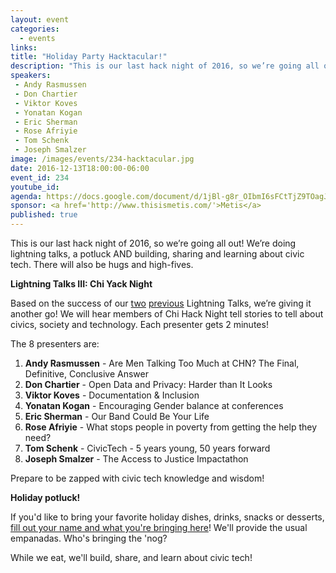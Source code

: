 ```yaml
---
layout: event
categories: 
  - events
links:
title: "Holiday Party Hacktacular!"
description: "This is our last hack night of 2016, so we’re going all out! We’re doing lightning talks, a potluck AND building, sharing and learning about civic tech. There will also be hugs and high-fives. Prepare to eat yummy food be zapped with civic tech knowledge and wisdom!"
speakers:
 - Andy Rasmussen
 - Don Chartier
 - Viktor Koves
 - Yonatan Kogan
 - Eric Sherman
 - Rose Afriyie
 - Tom Schenk
 - Joseph Smalzer
image: /images/events/234-hacktacular.jpg
date: 2016-12-13T18:00:00-06:00
event_id: 234
youtube_id: 
agenda: https://docs.google.com/document/d/1jBl-g8r_OIbmI6sFCtTjZ9TOagJk2OYIZ-yB7U20tX4/edit#
sponsor: <a href='http://www.thisismetis.com/'>Metis</a>
published: true
---
```


This is our last hack night of 2016, so we’re going all out! We’re doing lightning talks, a potluck AND building, sharing and learning about civic tech. There will also be hugs and high-fives.

**Lightning Talks III: Chi Yack Night**

Based on the success of our [two](https://chihacknight.org/blog/2016/04/15/tales-from-200.html) [previous](https://chihacknight.org/blog/2016/07/21/lightning-talks-part-deux.html) Lightning Talks, we’re giving it another go! We will hear members of Chi Hack Night tell stories to tell about civics, society and technology. Each presenter gets 2 minutes!

The 8 presenters are:

1. **Andy Rasmussen** - Are Men Talking Too Much at CHN? The Final, Definitive, Conclusive Answer
1. **Don Chartier** - Open Data and Privacy: Harder than It Looks
1. **Viktor Koves** - Documentation & Inclusion
1. **Yonatan Kogan** - Encouraging Gender balance at conferences
1. **Eric Sherman** - Our Band Could Be Your Life
1. **Rose Afriyie** - What stops people in poverty from getting the help they need?
1. **Tom Schenk** - CivicTech - 5 years young, 50 years forward
1. **Joseph Smalzer** - The Access to Justice Impactathon

Prepare to be zapped with civic tech knowledge and wisdom!

**Holiday potluck!**

If you'd like to bring your favorite holiday dishes, drinks, snacks or desserts, [fill out your name and what you're bringing here](https://docs.google.com/spreadsheets/d/1ism_8uFPMQKGNPOHzc6pHBsweOygr2z9tj9cjQJx1DU/edit#gid=0)! We'll provide the usual empanadas. Who's bringing the 'nog?

While we eat, we'll build, share, and learn about civic tech!